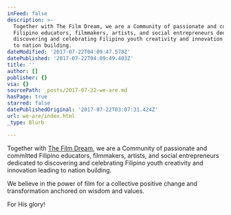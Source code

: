 ```yaml
---
inFeed: false
description: >-
  Together with The Film Dream, we are a Community of passionate and committed
  Filipino educators, filmmakers, artists, and social entrepreneurs dedicated to
  discovering and celebrating Filipino youth creativity and innovation leading
  to nation building.
dateModified: '2017-07-22T04:09:47.578Z'
datePublished: '2017-07-22T04:09:49.403Z'
title: ''
author: []
publisher: {}
via: {}
sourcePath: _posts/2017-07-22-we-are.md
hasPage: true
starred: false
datePublishedOriginal: '2017-07-22T03:07:31.424Z'
url: we-are/index.html
_type: Blurb

---
```

Together with [The Film Dream][0], we are a Community of passionate and committed Filipino educators, filmmakers, artists, and social entrepreneurs dedicated to discovering and celebrating Filipino youth creativity and innovation leading to nation building.

We believe in the power of film for a collective positive change and transformation anchored on wisdom and values.

For His glory! 

[0]: http://thefilmdream.com/ "The Film Dream"